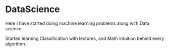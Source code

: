 # DataScience

Here I have started doing machine learning problems along with Data science

Started learning Classification with lectures, and Math intuition behind every algorithm.


